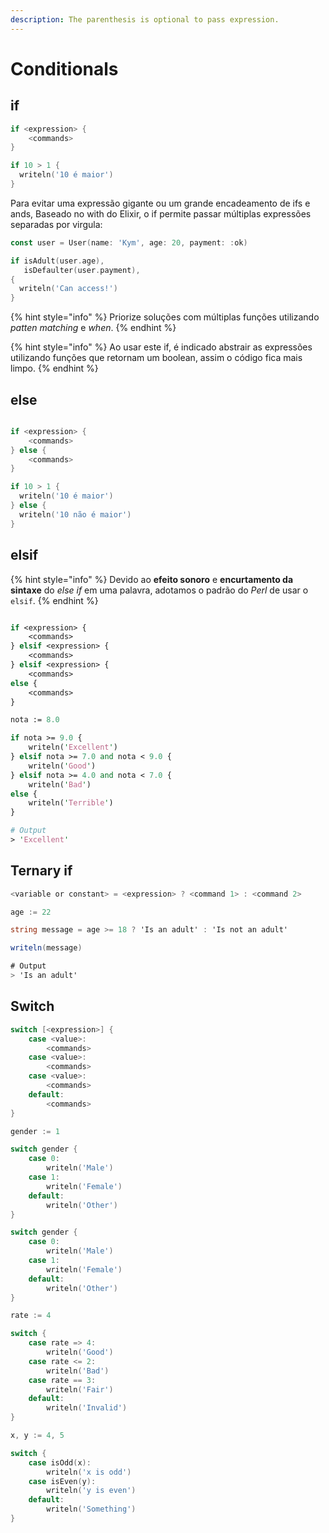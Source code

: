 ```yaml
---
description: The parenthesis is optional to pass expression.
---
```


# Conditionals

## if

```go
if <expression> {
    <commands>
}
```

```go
if 10 > 1 {
  writeln('10 é maior')
}
```

Para evitar uma expressão gigante ou um grande encadeamento de ifs e ands, Baseado no with do Elixir, o if permite passar múltiplas expressões separadas por virgula:

```go
const user = User(name: 'Kym', age: 20, payment: :ok)

if isAdult(user.age),
   isDefaulter(user.payment),
{
  writeln('Can access!')
}
```

{% hint style="info" %}
Priorize soluções com múltiplas funções utilizando _patten matching_ e _when_.
{% endhint %}

{% hint style="info" %}
Ao usar este if, é indicado abstrair as expressões utilizando funções que retornam um boolean, assim o código fica mais limpo.
{% endhint %}

## else

```go

if <expression> {
    <commands>
} else {
    <commands>
}
```

```go
if 10 > 1 {
  writeln('10 é maior')
} else {
  writeln('10 não é maior')
}
```

## elsif

{% hint style="info" %}
Devido ao **efeito sonoro** e **encurtamento da sintaxe** do _else if_ em uma palavra, adotamos o padrão do _Perl_ de usar o `elsif`.
{% endhint %}

```perl

if <expression> {
    <commands>
} elsif <expression> {
    <commands>
} elsif <expression> {
    <commands>
else {
    <commands>
}
```

```perl
nota := 8.0

if nota >= 9.0 {
    writeln('Excellent')
} elsif nota >= 7.0 and nota < 9.0 {
    writeln('Good')
} elsif nota >= 4.0 and nota < 7.0 {
    writeln('Bad')
else {
    writeln('Terrible')
}

# Output
> 'Excellent'
```

## Ternary if

```javascript
<variable or constant> = <expression> ? <command 1> : <command 2>
```

```csharp
age := 22

string message = age >= 18 ? 'Is an adult' : 'Is not an adult'

writeln(message)

# Output
> 'Is an adult'
```

## Switch

```csharp
switch [<expression>] {
    case <value>:
        <commands>
    case <value>:
        <commands>
    case <value>:
        <commands>
    default:
        <commands>
}
```

```go
gender := 1

switch gender {
    case 0:
        writeln('Male')
    case 1:
        writeln('Female')
    default:
        writeln('Other')
}
```

```go
switch gender {
    case 0:
        writeln('Male')
    case 1:
        writeln('Female')
    default:
        writeln('Other')
}
```

```go
rate := 4

switch {
    case rate => 4:
        writeln('Good')
    case rate <= 2:
        writeln('Bad')
    case rate == 3:
        writeln('Fair')
    default:
        writeln('Invalid')
}
```

```go
x, y := 4, 5

switch {
    case isOdd(x):
        writeln('x is odd')
    case isEven(y):
        writeln('y is even')
    default:
        writeln('Something')
}
```

